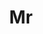 ---
name: Weishi Wang
title: Mr
email: 
website: 
note: 
category: Undergraduate Students
photo: 
---